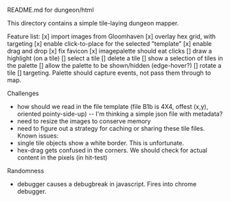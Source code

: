 README.md for dungeon/html

This directory contains a simple tile-laying dungeon mapper.

Feature list:
 [x] import images from Gloomhaven
 [x] overlay hex grid, with targeting
 [x] enable click-to-place for the selected "template"
 [x] enable drag and drop
 [x] fix favicon
 [x] imagepalette should eat clicks
 [] draw a highlight (on a tile)
 [] select a tile
 [] delete a tile
 [] show a selection of tiles in the palette
 [] allow the palette to be shown/hidden (edge-hover?)
 [] rotate a tile
 [] targeting. Palette should capture events, not pass them through to map.

Challenges
  - how should we read in the file template (file B1b is 4X4, offest (x,y),
  oriented pointy-side-up) -- I'm thinking a simple json file with metadata?
  - need to resize the images to conserve memory
  - need to figure out a strategy for caching or sharing these tile files.
Known issues:
  - single tile objects show a white border. This is unfortunate.
  - hex-drag gets confused in the corners. We should check for actual content in the pixels (in hit-test)

Randomness
  - debugger causes a debugbreak in javascript. Fires into chrome debugger.